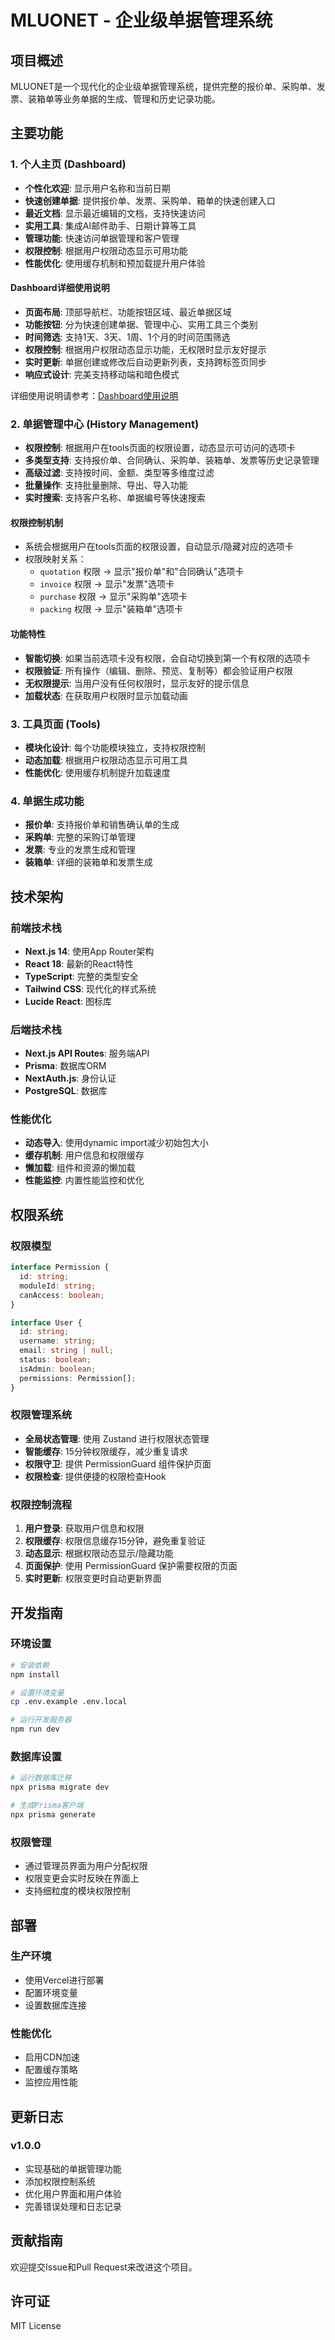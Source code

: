 # MLUONET - 企业级单据管理系统

## 项目概述

MLUONET是一个现代化的企业级单据管理系统，提供完整的报价单、采购单、发票、装箱单等业务单据的生成、管理和历史记录功能。

## 主要功能

### 1. 个人主页 (Dashboard)
- **个性化欢迎**: 显示用户名称和当前日期
- **快速创建单据**: 提供报价单、发票、采购单、箱单的快速创建入口
- **最近文档**: 显示最近编辑的文档，支持快速访问
- **实用工具**: 集成AI邮件助手、日期计算等工具
- **管理功能**: 快速访问单据管理和客户管理
- **权限控制**: 根据用户权限动态显示可用功能
- **性能优化**: 使用缓存机制和预加载提升用户体验

#### Dashboard详细使用说明
- **页面布局**: 顶部导航栏、功能按钮区域、最近单据区域
- **功能按钮**: 分为快速创建单据、管理中心、实用工具三个类别
- **时间筛选**: 支持1天、3天、1周、1个月的时间范围筛选
- **权限控制**: 根据用户权限动态显示功能，无权限时显示友好提示
- **实时更新**: 单据创建或修改后自动更新列表，支持跨标签页同步
- **响应式设计**: 完美支持移动端和暗色模式

详细使用说明请参考：[Dashboard使用说明](./DASHBOARD_USAGE_GUIDE.md)

### 2. 单据管理中心 (History Management)
- **权限控制**: 根据用户在tools页面的权限设置，动态显示可访问的选项卡
- **多类型支持**: 支持报价单、合同确认、采购单、装箱单、发票等历史记录管理
- **高级过滤**: 支持按时间、金额、类型等多维度过滤
- **批量操作**: 支持批量删除、导出、导入功能
- **实时搜索**: 支持客户名称、单据编号等快速搜索

#### 权限控制机制
- 系统会根据用户在tools页面的权限设置，自动显示/隐藏对应的选项卡
- 权限映射关系：
  - `quotation` 权限 → 显示"报价单"和"合同确认"选项卡
  - `invoice` 权限 → 显示"发票"选项卡
  - `purchase` 权限 → 显示"采购单"选项卡
  - `packing` 权限 → 显示"装箱单"选项卡

#### 功能特性
- **智能切换**: 如果当前选项卡没有权限，会自动切换到第一个有权限的选项卡
- **权限验证**: 所有操作（编辑、删除、预览、复制等）都会验证用户权限
- **无权限提示**: 当用户没有任何权限时，显示友好的提示信息
- **加载状态**: 在获取用户权限时显示加载动画

### 3. 工具页面 (Tools)
- **模块化设计**: 每个功能模块独立，支持权限控制
- **动态加载**: 根据用户权限动态显示可用工具
- **性能优化**: 使用缓存机制提升加载速度

### 4. 单据生成功能
- **报价单**: 支持报价单和销售确认单的生成
- **采购单**: 完整的采购订单管理
- **发票**: 专业的发票生成和管理
- **装箱单**: 详细的装箱单和发票生成

## 技术架构

### 前端技术栈
- **Next.js 14**: 使用App Router架构
- **React 18**: 最新的React特性
- **TypeScript**: 完整的类型安全
- **Tailwind CSS**: 现代化的样式系统
- **Lucide React**: 图标库

### 后端技术栈
- **Next.js API Routes**: 服务端API
- **Prisma**: 数据库ORM
- **NextAuth.js**: 身份认证
- **PostgreSQL**: 数据库

### 性能优化
- **动态导入**: 使用dynamic import减少初始包大小
- **缓存机制**: 用户信息和权限缓存
- **懒加载**: 组件和资源的懒加载
- **性能监控**: 内置性能监控和优化

## 权限系统

### 权限模型
```typescript
interface Permission {
  id: string;
  moduleId: string;
  canAccess: boolean;
}

interface User {
  id: string;
  username: string;
  email: string | null;
  status: boolean;
  isAdmin: boolean;
  permissions: Permission[];
}
```

### 权限管理系统
- **全局状态管理**: 使用 Zustand 进行权限状态管理
- **智能缓存**: 15分钟权限缓存，减少重复请求
- **权限守卫**: 提供 PermissionGuard 组件保护页面
- **权限检查**: 提供便捷的权限检查Hook

### 权限控制流程
1. **用户登录**: 获取用户信息和权限
2. **权限缓存**: 权限信息缓存15分钟，避免重复验证
3. **动态显示**: 根据权限动态显示/隐藏功能
4. **页面保护**: 使用 PermissionGuard 保护需要权限的页面
5. **实时更新**: 权限变更时自动更新界面

## 开发指南

### 环境设置
```bash
# 安装依赖
npm install

# 设置环境变量
cp .env.example .env.local

# 运行开发服务器
npm run dev
```

### 数据库设置
```bash
# 运行数据库迁移
npx prisma migrate dev

# 生成Prisma客户端
npx prisma generate
```

### 权限管理
- 通过管理员界面为用户分配权限
- 权限变更会实时反映在界面上
- 支持细粒度的模块权限控制

## 部署

### 生产环境
- 使用Vercel进行部署
- 配置环境变量
- 设置数据库连接

### 性能优化
- 启用CDN加速
- 配置缓存策略
- 监控应用性能

## 更新日志

### v1.0.0
- 实现基础的单据管理功能
- 添加权限控制系统
- 优化用户界面和用户体验
- 完善错误处理和日志记录

## 贡献指南

欢迎提交Issue和Pull Request来改进这个项目。

## 许可证

MIT License
